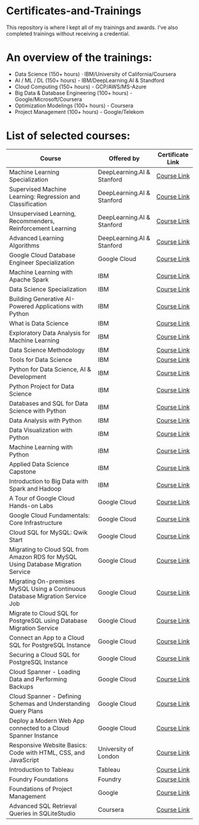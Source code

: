 # Certificates-and-Trainings

This repository is where I kept all of my trainings and awards. I've also completed trainings without receiving a credential. 

# An overview of the trainings:

- Data Science (150+ hours) · IBM/University of California/Coursera
- AI / ML / DL (150+ hours) - IBM/DeepLearning.AI & Standford
- Cloud Computing (150+ hours) - GCP/AWS/MS-Azure
- Big Data & Database Engineering (100+ hours) - Google/Microsoft/Coursera
- Optimization Modelings (100+ hours) - Coursera
- Project Management (100+ hours) - Google/Telekom

# List of selected courses: 

| Course | Offered by | Certificate Link |
| ------ | ------------- | ----------- |
| Machine Learning Specialization | DeepLearning.AI & Stanford | [Course Link](https://www.coursera.org/account/accomplishments/specialization/T7H8Z6AZKPWL) | 
| Supervised Machine Learning: Regression and Classification | DeepLearning.AI & Stanford | [Course Link](https://www.coursera.org/account/accomplishments/verify/FMDACWJBTPY7) |
| Unsupervised Learning, Recommenders, Reinforcement Learning | DeepLearning.AI & Stanford | [Course Link](https://www.coursera.org/account/accomplishments/verify/HUQ4E8RGXVC4) |
| Advanced Learning Algorithms | DeepLearning.AI & Stanford | [Course Link](https://www.coursera.org/account/accomplishments/verify/ZYF8NM5V2VKP) | 
| Google Cloud Database Engineer Specialization | Google Cloud | [Course Link](https://www.coursera.org/account/accomplishments/specialization/N0ABLJJPR1A3) | 
| Machine Learning with Apache Spark | IBM | [Course Link](https://www.coursera.org/account/accomplishments/verify/S4ACLBLWYFNP) | 
| Data Science Specialization | IBM | [Course Link](https://www.coursera.org/account/accomplishments/specialization/ACFRYH8JL39L) | 
| Building Generative AI-Powered Applications with Python | IBM | [Course Link](https://www.coursera.org/account/accomplishments/verify/9G5PDFCW7LDF) | 
| What is Data Science | IBM | [Course Link](https://www.coursera.org/account/accomplishments/verify/APFK9Z36C9BM) | 
| Exploratory Data Analysis for Machine Learning | IBM | [Course Link](https://www.coursera.org/account/accomplishments/verify/XKQAZDCHFE4J) | 
| Data Science Methodology | IBM | [Course Link](https://www.coursera.org/account/accomplishments/verify/KMHPV4C6F4NL) | 
| Tools for Data Science | IBM | [Course Link](https://www.coursera.org/account/accomplishments/verify/2WC5P6VVAX8R) | 
| Python for Data Science, AI & Development | IBM | [Course Link](https://www.coursera.org/account/accomplishments/verify/MRVC5NSU3WTL) | 
| Python Project for Data Science | IBM | [Course Link](https://www.coursera.org/account/accomplishments/verify/AG6ZY47RMCE8) | 
| Databases and SQL for Data Science with Python | IBM | [Course Link](https://www.coursera.org/account/accomplishments/verify/GHQGNMCP8ACQ) | 
| Data Analysis with Python | IBM | [Course Link](https://www.coursera.org/account/accomplishments/verify/CGRQ2F6XQRXD) | 
| Data Visualization with Python | IBM | [Course Link](https://www.coursera.org/account/accomplishments/verify/AXNQTNEV6XEL) | 
| Machine Learning with Python | IBM | [Course Link](https://www.coursera.org/account/accomplishments/verify/WXR6JS4VF7C7) | 
| Applied Data Science Capstone | IBM | [Course Link](https://www.coursera.org/account/accomplishments/verify/CP3AFES7FQL2) | 
| Introduction to Big Data with Spark and Hadoop | IBM | [Course Link](https://www.coursera.org/account/accomplishments/verify/U5RL5VYFK4Y7) | 
| A Tour of Google Cloud Hands-on Labs | Google Cloud | [Course Link](https://www.coursera.org/account/accomplishments/verify/N3U8RFTFZXWG) |
| Google Cloud Fundamentals: Core Infrastructure | Google Cloud | [Course Link](https://www.coursera.org/account/accomplishments/verify/FUMEN66NP8CP) |
| Cloud SQL for MySQL: Qwik Start | Google Cloud | [Course Link](https://www.coursera.org/account/accomplishments/verify/SZQKENBLYPBY) |
| Migrating to Cloud SQL from Amazon RDS for MySQL Using Database Migration Service | Google Cloud | [Course Link](https://www.coursera.org/account/accomplishments/verify/9L2483YTAW34) |
| Migrating On-premises MySQL Using a Continuous Database Migration Service Job | Google Cloud | [Course Link](https://www.coursera.org/account/accomplishments/verify/ZMKTSKCPWL3M) |
| Migrate to Cloud SQL for PostgreSQL using Database Migration Service | Google Cloud | [Course Link](https://www.coursera.org/account/accomplishments/verify/9E6G34SYDD6J) |
| Connect an App to a Cloud SQL for PostgreSQL Instance | Google Cloud | [Course Link](https://www.coursera.org/account/accomplishments/verify/FEZJUGJXZJ3E) |
| Securing a Cloud SQL for PostgreSQL Instance | Google Cloud | [Course Link](https://www.coursera.org/account/accomplishments/verify/WQAKYG4WH4JF) |
| Cloud Spanner - Loading Data and Performing Backups | Google Cloud | [Course Link](https://www.coursera.org/account/accomplishments/verify/NDYTVX8CDH56) |
| Cloud Spanner - Defining Schemas and Understanding Query Plans | Google Cloud | [Course Link](https://www.coursera.org/account/accomplishments/verify/N8KJVRGGDCSQ) |
| Deploy a Modern Web App connected to a Cloud Spanner Instance | Google Cloud | [Course Link](https://www.coursera.org/account/accomplishments/verify/5SKYS2UEJ3D5) |
| Responsive Website Basics: Code with HTML, CSS, and JavaScript | University of London | [Course Link](https://www.coursera.org/account/accomplishments/verify/DN3CXY2U6BTM) |
| Introduction to Tableau | Tableau | [Course Link](https://www.coursera.org/account/accomplishments/verify/MA2FVLD4XFXP) | 
| Foundry Foundations | Foundry | [Course Link](https://verify.skilljar.com/c/n37wydpzy4ka) | 
| Foundations of Project Management | Google | [Course Link](https://www.coursera.org/account/accomplishments/verify/MF3T5AEVE9PU) |
| Advanced SQL Retrieval Queries in SQLiteStudio | Coursera | [Course Link](https://www.coursera.org/account/accomplishments/verify/MJVDS6V6YY63) | 
